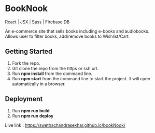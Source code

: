 # BookNook

React | JSX | Sass | Firebase DB

An e-commerce site that sells books including e-books and audiobooks. Allows user to filter books, add/remove books to Wishlist/Cart.



## Getting Started

1. Fork the repo.
1. Git clone the repo from the https or ssh url.
1. Run **npm install** from the command line.
1. Run **npm start** from the command line to start the project. It will open automatically in a browser.

## Deployment

1. Run **npm run build**
1. Run **npm run deploy**

Live link : https://swethachandrasekhar.github.io/bookNook/
